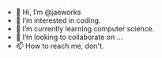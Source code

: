 - 👋 Hi, I’m @jaeworks
- 👀 I’m interested in coding.
- 🌱 I’m currently learning computer science.
- 💞️ I’m looking to collaborate on ...
- 📫 How to reach me, don't.

<!---
jaeworks/jaeworks is a ✨ special ✨ repository because its `README.md` (this file) appears on your GitHub profile.
You can click the Preview link to take a look at your changes.
--->
